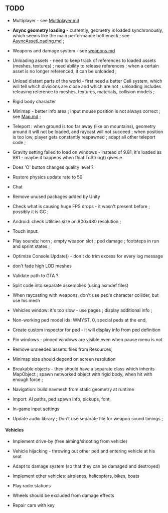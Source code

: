 
## TODO


- Multiplayer - see [Multiplayer.md](Multiplayer.md)

- **Async geometry loading** - currently, geometry is loaded synchronously, which seems like the main performance bottleneck ; see [AsyncAssetLoading.md](AsyncAssetLoading.md) ;

- Weapons and damage system - see [weapons.md](weapons.md)

- Unloading assets - need to keep track of references to loaded assets (meshes, textures) ; need ability to release references ; when a certain asset is no longer referenced, it can be unloaded ;

- Unload distant parts of the world - first need a better Cell system, which will tell which divisions are close and which are not ; unloading includes releasing reference to meshes, textures, materials, collision models ;

- Rigid body character

- Minimap - better info area ; input mouse position is not always correct ; see [Map.md](Map.md) ;

- Teleport : when ground is too far away (like on mountains), geometry around it will not be loaded, and raycast will not succeed ; when position is too low, player gets constantly respawned ; adapt all other teleport code ;


- Gravity setting failed to load on windows - instead of 9.81, it's loaded as 981 - maybe it happens when float.ToString() gives e

- Does 'O' button changes quality level ?

- Restore physics update rate to 50

- Chat

- Remove unused packages added by Unity

- Check what is causing huge FPS drops - it wasn't present before ; possibly it is GC ;

- Android: check Utilities size on 800x480 resolution ;

- Touch input: 

- Play sounds: horn ; empty weapon slot ; ped damage ; footsteps in run and sprint states ;

- Optimize Console.Update() - don't do trim excess for every log message

- don't fade high LOD meshes

- Validate path to GTA ?

- Split code into separate assemblies (using asmdef files)

- When raycasting with weapons, don't use ped's character collider, but use his mesh

- Vehicles window: it's too slow - use pages ; display additional info ;

- Non-working ped model ids: WMYST, 0, special peds at the end, 

- Create custom inspector for ped - it will display info from ped definition

- Pin windows - pinned windows are visible even when pause menu is not

- Remove unneeded assets: files from Resources, 

- Minimap size should depend on screen resolution

- Breakable objects - they should have a separate class which inherits MapObject ; spawn networked object with rigid body, when hit with enough force ;


- Navigation: build navmesh from static geometry at runtime

- Import: AI paths, ped spawn info, pickups, font, 

- In-game input settings

- Update audio library ; Don't use separate file for weapon sound timings ;


#### Vehicles

- Implement drive-by (free aiming/shooting from vehicle)

- Vehicle hijacking - throwing out other ped and entering vehicle at his seat

- Adapt to damage system (so that they can be damaged and destroyed)

- Implement other vehicles: airplanes, helicopters, bikes, boats

- Play radio stations

- Wheels should be excluded from damage effects

- Repair cars with key

